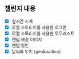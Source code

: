 ## 챌린지 내용

- [x] 실시간 시계
- [x] 로컬 스토리지를 사용한 로그인
- [x] 로컬 스토리지를 사용한 투두리스트
- [x] 랜덤 배경 이미지
- [x] 랜덤 명언
- [x] 날씨와 위치 (geolocation)
